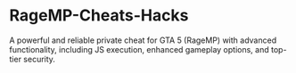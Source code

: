 # RageMP-Cheats-Hacks
A powerful and reliable private cheat for GTA 5 (RageMP) with advanced functionality, including JS execution, enhanced gameplay options, and top-tier security.

